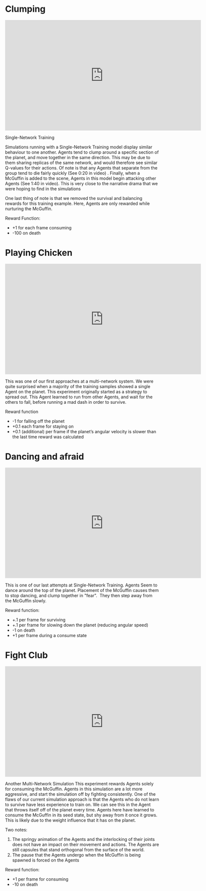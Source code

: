 # Clumping

<iframe src="https://player.vimeo.com/video/358842309" width="640" height="360" frameborder="0" allow="autoplay; fullscreen" allowfullscreen></iframe>

Single-Network Training

Simulations running with a Single-Network Training model display similar behaviour to one another. Agents tend to clump around a specific section of the planet, and move together in the same direction. This may be due to them sharing replicas of the same network, and would therefore see similar Q-values for their actions. Of note is that any Agents that separate from the group tend to die fairly quickly (See 0:20 in video) . Finally, when a McGuffin is added to the scene, Agents in this model begin attacking other Agents (See 1:40 in video). This is very close to the narrative drama that we were hoping to find in the simulations

One last thing of note is that we removed the survival and balancing rewards for this training example. Here, Agents are only rewarded while nurturing the McGuffin.

Reward Function:
- +1 for each frame consuming
- -100 on death

# Playing Chicken

<iframe src="https://player.vimeo.com/video/358820441" width="640" height="360" frameborder="0" allow="autoplay; fullscreen" allowfullscreen></iframe>

This was one of our first approaches at a multi-network system. We were quite surprised when a majority of the training samples showed a single Agent on the planet. This experiment originally started as a strategy to spread out. This Agent learned to run from other Agents, and wait for the others to fall, before running a mad dash in order to survive.

Reward function
- -1 for falling off the planet
- +0.1 each frame for staying on
- +0.1 (additional) per frame if the planet’s angular velocity is slower than the last time reward was calculated


# Dancing and afraid

<iframe src="https://player.vimeo.com/video/358836669" width="640" height="360" frameborder="0" allow="autoplay; fullscreen" allowfullscreen></iframe>

This is one of our last attempts at Single-Network Training.
Agents Seem to dance around the top of the planet. Placement of the McGuffin causes them to stop dancing, and clump together in "fear".  They then step away from the McGuffin slowly.

Reward function:
- +.1 per frame for surviving
- +.1 per frame for slowing down the planet (reducing angular speed)
- -1 on death
- +1 per frame during a consume state

# Fight Club

<iframe src="https://player.vimeo.com/video/358939948" width="640" height="360" frameborder="0" allow="autoplay; fullscreen" allowfullscreen></iframe>

Another Multi-Network Simulation
This experiment rewards Agents solely for consuming the McGuffin. Agents in this simulation are a lot more aggressive, and start the simulation off by fighting consistently. One of the flaws of our current simulation approach is that the Agents who do not learn to survive have less experience to train on. We can see this in the Agent that throws itself off of the planet every time. Agents here have learned to consume the McGuffin in its seed state, but shy away from it once it grows. This is likely due to the weight influence that it has on the planet.

Two notes:

1) The springy animation of the Agents and the interlocking of their joints does not have an impact on their movement and actions. The Agents are still capsules that stand orthogonal from the surface of the world.
2) The pause that the Agents undergo when the McGuffin is being spawned is forced on the Agents

Reward function:
- +1 per frame for consuming
- -10 on death
